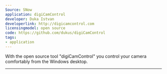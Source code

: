 ```yaml
---
Source: SNow
application: digiCamControl
developer: Duka Istvan
developerlink: http://digicamcontrol.com
licensingmodel: open source
code: https://github.com/dukus/digiCamControl
tags:
- application
---
```

With the open source tool "digiCamControl" you control your camera comfortably from the Windows desktop.

---
